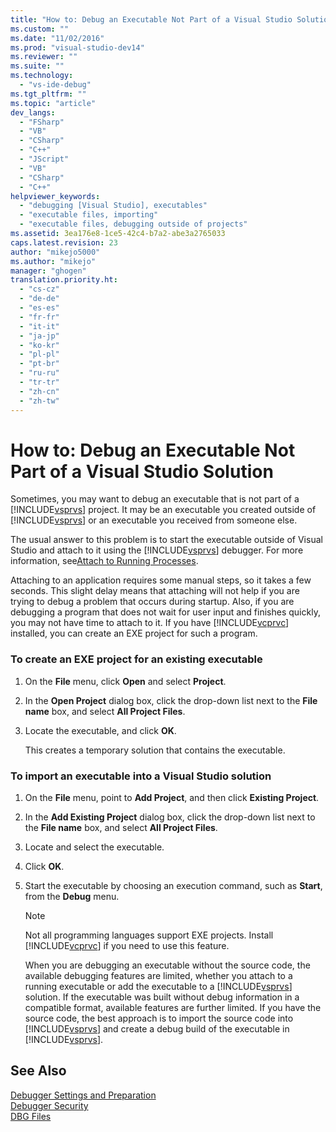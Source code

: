 ```yaml
---
title: "How to: Debug an Executable Not Part of a Visual Studio Solution | Microsoft Docs"
ms.custom: ""
ms.date: "11/02/2016"
ms.prod: "visual-studio-dev14"
ms.reviewer: ""
ms.suite: ""
ms.technology: 
  - "vs-ide-debug"
ms.tgt_pltfrm: ""
ms.topic: "article"
dev_langs: 
  - "FSharp"
  - "VB"
  - "CSharp"
  - "C++"
  - "JScript"
  - "VB"
  - "CSharp"
  - "C++"
helpviewer_keywords: 
  - "debugging [Visual Studio], executables"
  - "executable files, importing"
  - "executable files, debugging outside of projects"
ms.assetid: 3ea176e8-1ce5-42c4-b7a2-abe3a2765033
caps.latest.revision: 23
author: "mikejo5000"
ms.author: "mikejo"
manager: "ghogen"
translation.priority.ht: 
  - "cs-cz"
  - "de-de"
  - "es-es"
  - "fr-fr"
  - "it-it"
  - "ja-jp"
  - "ko-kr"
  - "pl-pl"
  - "pt-br"
  - "ru-ru"
  - "tr-tr"
  - "zh-cn"
  - "zh-tw"
---
```

# How to: Debug an Executable Not Part of a Visual Studio Solution
Sometimes, you may want to debug an executable that is not part of a [!INCLUDE[vsprvs](../code-quality/includes/vsprvs_md.md)] project. It may be an executable you created outside of [!INCLUDE[vsprvs](../code-quality/includes/vsprvs_md.md)] or an executable you received from someone else.  
  
 The usual answer to this problem is to start the executable outside of Visual Studio and attach to it using the [!INCLUDE[vsprvs](../code-quality/includes/vsprvs_md.md)] debugger. For more information, see[Attach to Running Processes](../debugger/attach-to-running-processes-with-the-visual-studio-debugger.md).  
  
 Attaching to an application requires some manual steps, so it takes a few seconds. This slight delay means that attaching will not help if you are trying to debug a problem that occurs during startup. Also, if you are debugging a program that does not wait for user input and finishes quickly, you may not have time to attach to it. If you have [!INCLUDE[vcprvc](../code-quality/includes/vcprvc_md.md)] installed, you can create an EXE project for such a program.  
  
### To create an EXE project for an existing executable  
  
1.  On the **File** menu, click **Open** and select **Project**.  
  
2.  In the **Open Project** dialog box, click the drop-down list next to the **File name** box, and select **All Project Files**.  
  
3.  Locate the executable, and click **OK**.  
  
     This creates a temporary solution that contains the executable.  
  
### To import an executable into a Visual Studio solution  
  
1.  On the **File** menu, point to **Add Project**, and then click **Existing Project**.  
  
2.  In the **Add Existing Project** dialog box, click the drop-down list next to the **File name** box, and select **All Project Files**.  
  
3.  Locate and select the executable.  
  
4.  Click **OK**.  
  
5.  Start the executable by choosing an execution command, such as **Start**, from the **Debug** menu.  
  
    > [!NOTE]
    >  Not all programming languages support EXE projects. Install [!INCLUDE[vcprvc](../code-quality/includes/vcprvc_md.md)] if you need to use this feature.  
  
     When you are debugging an executable without the source code, the available debugging features are limited, whether you attach to a running executable or add the executable to a [!INCLUDE[vsprvs](../code-quality/includes/vsprvs_md.md)] solution. If the executable was built without debug information in a compatible format, available features are further limited. If you have the source code, the best approach is to import the source code into [!INCLUDE[vsprvs](../code-quality/includes/vsprvs_md.md)] and create a debug build of the executable in [!INCLUDE[vsprvs](../code-quality/includes/vsprvs_md.md)].  
  
## See Also  
 [Debugger Settings and Preparation](../debugger/debugger-settings-and-preparation.md)   
 [Debugger Security](../debugger/debugger-security.md)   
 [DBG Files](http://msdn.microsoft.com/en-us/91e449e9-8b65-4123-960f-2107cd1f1cfd)